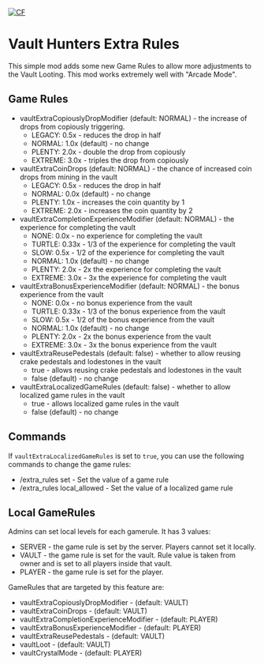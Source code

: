 <a href="https://www.curseforge.com/minecraft/mc-mods/vault-hunters-extra-game-rules"><img src="http://cf.way2muchnoise.eu/917565.svg" alt="CF"></a>

# Vault Hunters Extra Rules

This simple mod adds some new Game Rules to allow more adjustments to the Vault Looting.
This mod works extremely well with "Arcade Mode".

## Game Rules
- vaultExtraCopiouslyDropModifier (default: NORMAL) - the increase of drops from copiously triggering. 
  - LEGACY: 0.5x - reduces the drop in half
  - NORMAL: 1.0x (default) - no change
  - PLENTY: 2.0x - double the drop from copiously
  - EXTREME: 3.0x - triples the drop from copiously
- vaultExtraCoinDrops (default: NORMAL) - the chance of increased coin drops from mining in the vault
  - LEGACY: 0.5x - reduces the drop in half
  - NORMAL: 0.0x (default) - no change
  - PLENTY: 1.0x - increases the coin quantity by 1
  - EXTREME: 2.0x - increases the coin quantity by 2
- vaultExtraCompletionExperienceModifier (default: NORMAL) - the experience for completing the vault
  - NONE: 0.0x - no experience for completing the vault
  - TURTLE: 0.33x - 1/3 of the experience for completing the vault
  - SLOW: 0.5x - 1/2 of the experience for completing the vault
  - NORMAL: 1.0x (default) - no change
  - PLENTY: 2.0x - 2x the experience for completing the vault
  - EXTREME: 3.0x - 3x the experience for completing the vault
- vaultExtraBonusExperienceModifier (default: NORMAL) - the bonus experience from the vault
  - NONE: 0.0x - no bonus experience from the vault
  - TURTLE: 0.33x - 1/3 of the bonus experience from the vault
  - SLOW: 0.5x - 1/2 of the bonus experience from the vault
  - NORMAL: 1.0x (default) - no change
  - PLENTY: 2.0x - 2x the bonus experience from the vault
  - EXTREME: 3.0x - 3x the bonus experience from the vault
- vaultExtraReusePedestals (default: false) - whether to allow reusing crake pedestals and lodestones in the vault
  - true - allows reusing crake pedestals and lodestones in the vault
  - false (default) - no change
- vaultExtraLocalizedGameRules (default: false) - whether to allow localized game rules in the vault
  - true - allows localized game rules in the vault
  - false (default) - no change

## Commands
If `vaultExtraLocalizedGameRules` is set to `true`, you can use the following commands to change the game rules:

- /extra_rules set <rule> <value> - Set the value of a game rule
- /extra_rules local_allowed <rule> <value> - Set the value of a localized game rule

## Local GameRules 
Admins can set local levels for each gamerule. It has 3 values:
- SERVER - the game rule is set by the server. Players cannot set it locally.
- VAULT - the game rule is set for the vault. Rule value is taken from owner and is set to all players inside that vault.
- PLAYER - the game rule is set for the player.

GameRules that are targeted by this feature are:
- vaultExtraCopiouslyDropModifier - (default: VAULT)
- vaultExtraCoinDrops - (default: VAULT)
- vaultExtraCompletionExperienceModifier - (default: PLAYER)
- vaultExtraBonusExperienceModifier - (default: PLAYER)
- vaultExtraReusePedestals - (default: VAULT)
- vaultLoot - (default: VAULT)
- vaultCrystalMode - (default: PLAYER)

